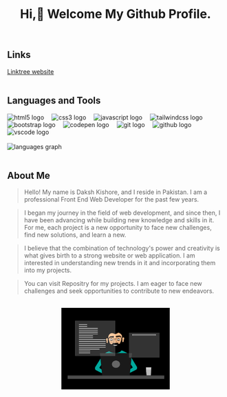 <h1 align="center">Hi,👋 Welcome My Github Profile.</h1>
<br>
  
  
  
  
<h2 style="border: none; font-weight: bold;">Links</h2>
  
<div align="left">
    <a href="https://linktr.ee/dakshkishore" target="blank">Linktree website</a>
</div>
<br>




<h2 align="left">Languages and Tools</h2>
<div align="left">
  <img src="https://skillicons.dev/icons?i=html" height="40" alt="html5 logo"  />
  <img width="10" />
  <img src="https://skillicons.dev/icons?i=css" height="40" alt="css3 logo"  />
  <img width="10" />
  <img src="https://skillicons.dev/icons?i=js" height="40" alt="javascript logo"  />
  <img width="10" />
  <img src="https://skillicons.dev/icons?i=tailwind" height="40" alt="tailwindcss logo"  />
  <img width="10" />
  <img src="https://skillicons.dev/icons?i=bootstrap" height="40" alt="bootstrap logo"  />
  <img width="10" />
  <img src="https://skillicons.dev/icons?i=codepen" height="40" alt="codepen logo"  />
  <img width="10" />
  <img src="https://skillicons.dev/icons?i=git" height="40" alt="git logo"  />
  <img width="10" />
  <img src="https://skillicons.dev/icons?i=github" height="40" alt="github logo"  />
  <img width="10" />
  <img src="https://skillicons.dev/icons?i=vscode" height="40" alt="vscode logo"  />
</div>
<br>



<div align="left">
  <img src="https://github-readme-stats.vercel.app/api/top-langs?username=dakshdev&locale=en&hide_title=false&layout=compact&card_width=320&langs_count=10&theme=dracula&hide_border=true&order=2" height="150" alt="languages graph"  />
</div>
<br>
  
  
  
  
<h2>About Me</h2>
  
<div>

>Hello! My name is Daksh Kishore, and I reside in Pakistan. I am a professional Front End Web Developer for the past few years.
  
>I began my journey in the field of web development, and since then, I have been advancing while building new knowledge and skills in it. For me, each project is a new opportunity to face new challenges, find new solutions, and learn a new.
  
>I believe that the combination of technology's power and creativity is what gives birth to a strong website or web application. I am interested in understanding new trends in it and incorporating them into my projects.

>You can visit Repositry for my projects. I am eager to face new challenges and seek opportunities to contribute to new endeavors.

</div>  
<br>

  
  
  
<div align="center">
  <img src="img/gif.gif" style="width: 50%;">
</div>
